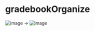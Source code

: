 # gradebookOrganize

![image](https://github.com/eatekha/gradebookOrganize/assets/77559961/05a8fb0f-a9a6-4fbd-8388-5afdbd4458bb)
-> 
![image](https://github.com/eatekha/gradebookOrganize/assets/77559961/4b4e5c94-cb4c-4e52-827e-8f790c07311f)

